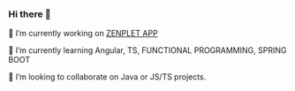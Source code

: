 ### Hi there 👋

🔭 I’m currently working on [ZENPLET APP](https://github.com/Mikadifo/ZenPlet)

🌱 I’m currently learning Angular, TS, FUNCTIONAL PROGRAMMING, SPRING BOOT

👯 I’m looking to collaborate on Java or JS/TS projects.

<!--
**Mikadifo/Mikadifo** is a ✨ _special_ ✨ repository because its `README.md` (this file) appears on your GitHub profile.

Here are some ideas to get you started:

- 🔭 I’m currently working on ...
- 🌱 I’m currently learning ...
- 👯 I’m looking to collaborate on ...
- 🤔 I’m looking for help with ...
- 💬 Ask me about ...
- 📫 How to reach me: ...
- 😄 Pronouns: ...
- ⚡ Fun fact: ...
-->
